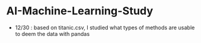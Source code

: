 # AI-Machine-Learning-Study
- 12/30 : based on titanic.csv, I studied what types of methods are usable to deem the data with pandas
